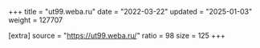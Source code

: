 +++
title = "ut99.weba.ru"
date = "2022-03-22"
updated = "2025-01-03"
weight = 127707

[extra]
source = "https://ut99.weba.ru/"
ratio = 98
size = 125
+++

